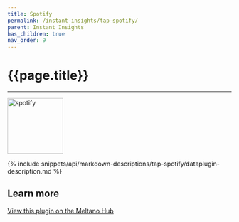 ```yaml
---
title: Spotify
permalink: /instant-insights/tap-spotify/
parent: Instant Insights
has_children: true
nav_order: 9
---
```


# {{page.title}}

---

<img src="{{site.baseurl}}/assets/data_source_images/tap-spotify.png" width="125" alt="spotify">

{% include snippets/api/markdown-descriptions/tap-spotify/dataplugin-description.md %}

## Learn more

[View this plugin on the Meltano Hub](https://hub.meltano.com/extractors/tap-spotify)
